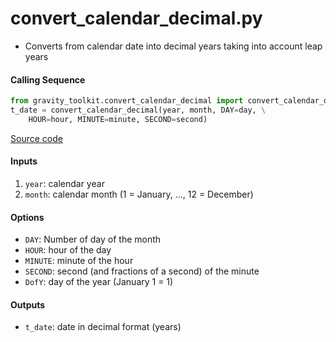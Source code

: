 convert_calendar_decimal.py
===========================

 - Converts from calendar date into decimal years taking into account leap years  

#### Calling Sequence
```python
from gravity_toolkit.convert_calendar_decimal import convert_calendar_decimal
t_date = convert_calendar_decimal(year, month, DAY=day, \
    HOUR=hour, MINUTE=minute, SECOND=second)
```
[Source code](https://github.com/tsutterley/read-GRACE-harmonics/blob/master/gravity_toolkit/convert_calendar_decimal.py)

#### Inputs
 1. `year`: calendar year  
 2. `month`: calendar month (1 = January, ..., 12 = December)  

#### Options
 - `DAY`: Number of day of the month
 - `HOUR`: hour of the day
 - `MINUTE`: minute of the hour
 - `SECOND`: second (and fractions of a second) of the minute
 - `DofY`: day of the year (January 1 = 1)

#### Outputs
 - `t_date`: date in decimal format (years)
